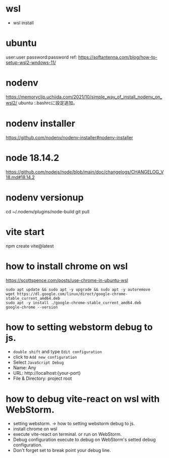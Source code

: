 # wsl
- wsl install

# ubuntu
 user:user
 password:password
ref: https://softantenna.com/blog/how-to-setup-wsl2-wndows-11/

# nodenv
https://memoryclip.uchiida.com/2021/10/simple_way_of_install_nodenv_on_wsl2/
ubuntu :.bashrcに設定追加。

# nodenv installer
https://github.com/nodenv/nodenv-installer#nodenv-installer

# node 18.14.2
https://github.com/nodejs/node/blob/main/doc/changelogs/CHANGELOG_V18.md#18.14.2

# nodenv versionup
cd ~/.nodenv/plugins/node-build
git pull

# vite start
 npm create vite@latest

# how to install chrome on wsl
https://scottspence.com/posts/use-chrome-in-ubuntu-wsl
```
sudo apt update && sudo apt -y upgrade && sudo apt -y autoremove
wget https://dl.google.com/linux/direct/google-chrome-stable_current_amd64.deb
sudo apt -y install ./google-chrome-stable_current_amd64.deb
google-chrome --version
```

# how to setting webstorm debug to js.
- `double shift` and type `Edit configuration`
- click to `Add new configuration`
- Select `JavaScript Debug`
- Name: Any
- URL: http://localhost:{your-port}
- File & Directory: project root

# how to debug vite-react on wsl with WebStorm.
- setting webstorm. -> how to setting webstorm debug to js.
- install chrome on wsl
- execute vite-react on terminal. or run on WebStorm.
- Debug configuration execute to debug on WebStorm's setted debug configuration.
-  Don't forget set to break point your debug line.
